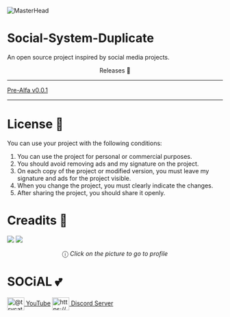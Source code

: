 ![MasterHead](https://github.com/user-attachments/assets/ca45ac5f-856c-4863-a23e-7b2b986eb19c)
# Social-System-Duplicate
An open source project inspired by social media projects.

<p align="center">Releases 🔻</p>
<hr>
<a href="#">Pre-Alfa v0.0.1</a>
<hr>

# License 📕
You can use your project with the following conditions:
1. You can use the project for personal or commercial purposes.
2. You should avoid removing ads and my signature on the project.
3. On each copy of the project or modified version, you must leave my signature and ads for the project visible.
4. When you change the project, you must clearly indicate the changes.
5. After sharing the project, you should share it openly.

# Creadits 📌
[![](https://github.com/user-attachments/assets/fd93ec52-5267-4ada-8e4c-e745fe444a40)](https://github.com/p0unter)
[![](https://github.com/user-attachments/assets/cdde5419-84cf-4562-9607-0a5ca5609412)](https://github.com/Mal1koRe1ss)
<p align="center">ⓘ<i> Click on the picture to go to profile</i></p>


# SOCiAL 💕
<p align="left">
<a href="https://www.youtube.com/@trycatch00" target="blank"><img align="center" src="https://raw.githubusercontent.com/rahuldkjain/github-profile-readme-generator/master/src/images/icons/Social/youtube.svg" alt="@trycatch00" height="30" width="40" /> YouTube</a>
<a href="https://discord.com/invite/kuwTqvhGcM" target="blank"><img align="center" src="https://raw.githubusercontent.com/rahuldkjain/github-profile-readme-generator/master/src/images/icons/Social/discord.svg" alt="https://discordapp.com/users/652861592622333979" height="30" width="40" /> Discord Server</a>
</p>
